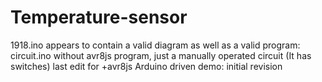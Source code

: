 # Temperature-sensor


1918.ino appears to contain a valid diagram as well as a valid program:
circuit.ino
without avr8js program, just a manually operated circuit (It has switches)
last edit for +avr8js Arduino driven demo:
initial revision
